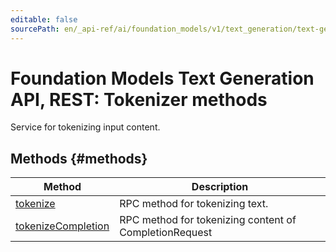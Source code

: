 ```yaml
---
editable: false
sourcePath: en/_api-ref/ai/foundation_models/v1/text_generation/text-generation/api-ref/Tokenizer/index.md
---
```


# Foundation Models Text Generation API, REST: Tokenizer methods
Service for tokenizing input content.

## Methods {#methods}
Method | Description
--- | ---
[tokenize](tokenize.md) | RPC method for tokenizing text.
[tokenizeCompletion](tokenizeCompletion.md) | RPC method for tokenizing content of CompletionRequest